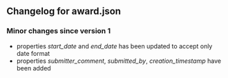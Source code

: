 ## Changelog for award.json

### Minor changes since version 1

* properties *start_date* and *end_date* has been updated to accept only date format
* properties *submitter_comment*, *submitted_by*, *creation_timestamp* have been added
